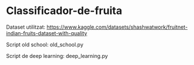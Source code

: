 # Classificador-de-fruita
Dataset utilitzat: https://www.kaggle.com/datasets/shashwatwork/fruitnet-indian-fruits-dataset-with-quality

Script old school: old_school.py

Script de deep learning: deep_learning.py

